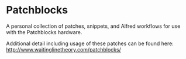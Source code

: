 Patchblocks
===========

A personal collection of patches, snippets, and Alfred workflows for use with the Patchblocks hardware.

Additional detail including usage of these patches can be found here: http://www.waitinglinetheory.com/patchblocks/
